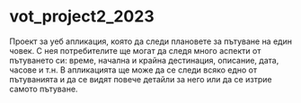 # vot_project2_2023

Проект за уеб апликация, която да следи плановете за пътуване на един човек. С нея потребителите ще могат да следя много аспекти от пътуването си: време, начална и крайна дестинация, описание, дата, часове и т.н. В апликацията ще може да се следи всяко едно от пътуванията и да се видят повече детайли за него или да се изтрие самото пътуване. 
